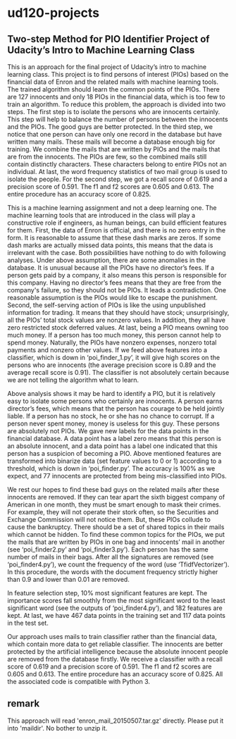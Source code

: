 ud120-projects
==============

## Two-step Method for PIO Identifier Project of Udacity’s Intro to Machine Learning Class

This is an approach for the final project of Udacity’s intro to machine learning class. This project is to find persons of interest (PIOs) based on the financial data of Enron and the related mails with machine learning tools. The trained algorithm should learn the common points of the PIOs. There are 127 innocents and only 18 PIOs in the financial data, which is too few to train an algorithm. To reduce this problem, the approach is divided into two steps. The first step is to isolate the persons who are innocents certainly. This step will help to balance the number of persons between the innocents and the PIOs. The good guys are better protected. In the third step, we notice that one person can have only one record in the database but have written many mails. These mails will become a database enough big for training. We combine the mails that are written by PIOs and the mails that are from the innocents. The PIOs are few, so the combined mails still contain distinctly characters. These characters belong to entire PIOs not an individual. At last, the word frequency statistics of two mail group is used to isolate the people. For the second step, we got a recall score of 0.619 and a precision score of 0.591. The f1 and f2 scores are 0.605 and 0.613. The entire procedure has an accuracy score of 0.825. 

This is a machine learning assignment and not a deep learning one. The machine learning tools that are introduced in the class will play a constructive role if engineers, as human beings, can build efficient features for them. First, the data of Enron is official, and there is no zero entry in the form. It is reasonable to assume that these dash marks are zeros. If some dash marks are actually missed data points, this means that the data is irrelevant with the case. Both possibilities have nothing to do with following analyses. Under above assumption, there are some anomalies in the database. It is unusual because all the PIOs have no director’s fees. If a person gets paid by a company, it also means this person is responsible for this company. Having no director’s fees means that they are free from the company's failure, so they should not be PIOs. It leads a contradiction. One reasonable assumption is the PIOs would like to escape the punishment. Second, the self-serving action of PIOs is like the using unpublished information for trading. It means that they should have stock; unsurprisingly, all the PIOs’ total stock values are nonzero values. In addition, they all have zero restricted stock deferred values. At last, being a PIO means owning too much money. If a person has too much money, this person cannot help to spend money. Naturally, the PIOs have nonzero expenses, nonzero total payments and nonzero other values. If we feed above features into a classifier, which is down in ‘poi_finder_1.py’, it will give high scores on the persons who are innocents (the average precision score is 0.89 and the average recall score is 0.91). The classifier is not absolutely certain because we are not telling the algorithm what to learn. 

Above analysis shows it may be hard to identify a PIO, but it is relatively easy to isolate some persons who certainly are innocents. A person earns director’s fees, which means that the person has courage to be held jointly liable. If a person has no stock, he or she has no chance to corrupt. If a person never spent money, money is useless for this guy. These persons are absolutely not PIOs. We gave new labels for the data points in the financial database. A data point has a label zero means that this person is an absolute innocent, and a data point has a label one indicated that this person has a suspicion of becoming a PIO. Above mentioned features are transformed into binarize data (set feature values to 0 or 1) according to a threshold, which is down in ‘poi_finder.py’. The accuracy is 100% as we expect, and 77 innocents are protected from being mis-classified into PIOs. 

We rest our hopes to find these bad guys on the related mails after these innocents are removed. If they can tear apart the sixth biggest company of American in one month, they must be smart enough to mask their crimes. For example, they will not operate their stork often, so the Securities and Exchange Commission will not notice them. But, these PIOs collude to cause the bankruptcy. There should be a set of shared topics in their mails which cannot be hidden. To find these common topics for the PIOs, we put the mails that are written by PIOs in one bag and innocents’ mail in another (see ‘poi_finder2.py’ and ‘poi_finder3.py’). Each person has the same number of mails in their bags. After all the signatures are removed (see ‘poi_finder4.py’), we count the frequency of the word (use ‘TfidfVectorizer’). In this procedure, the words with the document frequency strictly higher than 0.9 and lower than 0.01 are removed.

In feature selection step, 10% most significant features are kept. The importance scores fall smoothly from the most significant word to the least significant word (see the outputs of ‘poi_finder4.py’), and 182 features are kept. At last, we have 467 data points in the training set and 117 data points in the test set. 

Our approach uses mails to train classifier rather than the financial data, which contain more data to get reliable classifier. The innocents are better protected by the artificial intelligence because the absolute innocent people are removed from the database firstly. We receive a classifier with a recall score of 0.619 and a precision score of 0.591. The f1 and f2 scores are 0.605 and 0.613. The entire procedure has an accuracy score of 0.825. All the associated code is compatible with Python 3.

## remark
This approach will read 'enron_mail_20150507.tar.gz' directly. Please put it into 'maildir'. No bother to unzip it.


